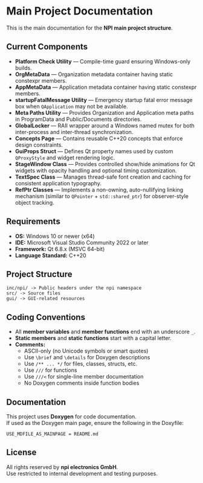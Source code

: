 # Main Project Documentation

This is the main documentation for the **NPI main project structure**.

## Current Components

- **Platform Check Utility** — Compile-time guard ensuring Windows-only builds.
- **OrgMetaData** — Organization metadata container having static constexpr members.
- **AppMetaData** — Application metadata container having static constexpr members.
- **startupFatalMessage Utility** — Emergency startup fatal error message box when `QApplication` may not be available.
- **Meta Paths Utility** — Provides Organization and Application meta paths in ProgramData and Public/Documents directories.
- **GlobalLocker** — RAII wrapper around a Windows named mutex for both inter-process and inter-thread synchronization.
- **Concepts Page** — Contains reusable C++20 concepts that enforce design constraints.
- **GuiProps Struct** — Defines Qt property names used by custom `QProxyStyle` and widget rendering logic.
- **StageWindow Class** — Provides controlled show/hide animations for Qt widgets with opacity handling and optional timing customization.
- **TextSpec Class** — Manages thread-safe font creation and caching for consistent application typography.
- **RefPtr Classes** — Implements a non-owning, auto-nullifying linking mechanism (similar to `QPointer` + `std::shared_ptr`) for observer-style object tracking.

## Requirements

- **OS:** Windows 10 or newer (x64)
- **IDE:** Microsoft Visual Studio Community 2022 or later
- **Framework:** Qt 6.8.x (MSVC 64-bit)
- **Language Standard:** C++20

## Project Structure
```
inc/npi/ -> Public headers under the npi namespace
src/ -> Source files
gui/ -> GUI-related resources
```

## Coding Conventions

- All **member variables** and **member functions** end with an underscore `_`.
- **Static members** and **static functions** start with a capital letter.
- **Comments:**
  - ASCII-only (no Unicode symbols or smart quotes)
  - Use `\brief` and `\details` for Doxygen descriptions
  - Use `/** ... */` for files, classes, structs, etc.
  - Use `///` for functions
  - Use `///<` for single-line member documentation
  - No Doxygen comments inside function bodies

## Documentation

This project uses **Doxygen** for code documentation.  
If used as the Doxygen main page, ensure the following in the Doxyfile:
```
USE_MDFILE_AS_MAINPAGE = README.md
```

## License

All rights reserved by **npi electronics GmbH**.  
Use restricted to internal development and testing purposes.